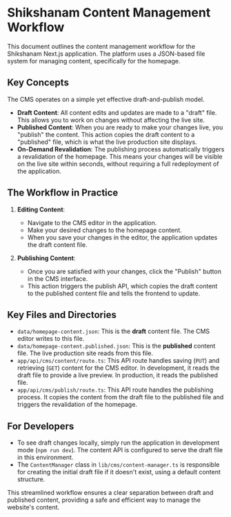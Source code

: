 # Shikshanam Content Management Workflow

This document outlines the content management workflow for the Shikshanam Next.js application. The platform uses a JSON-based file system for managing content, specifically for the homepage.

## Key Concepts

The CMS operates on a simple yet effective draft-and-publish model.

-   **Draft Content**: All content edits and updates are made to a "draft" file. This allows you to work on changes without affecting the live site.
-   **Published Content**: When you are ready to make your changes live, you "publish" the content. This action copies the draft content to a "published" file, which is what the live production site displays.
-   **On-Demand Revalidation**: The publishing process automatically triggers a revalidation of the homepage. This means your changes will be visible on the live site within seconds, without requiring a full redeployment of the application.

## The Workflow in Practice

1.  **Editing Content**:
    -   Navigate to the CMS editor in the application.
    -   Make your desired changes to the homepage content.
    -   When you save your changes in the editor, the application updates the draft content file.

2.  **Publishing Content**:
    -   Once you are satisfied with your changes, click the "Publish" button in the CMS interface.
    -   This action triggers the publish API, which copies the draft content to the published content file and tells the frontend to update.

## Key Files and Directories

-   `data/homepage-content.json`: This is the **draft** content file. The CMS editor writes to this file.
-   `data/homepage-content.published.json`: This is the **published** content file. The live production site reads from this file.
-   `app/api/cms/content/route.ts`: This API route handles saving (`PUT`) and retrieving (`GET`) content for the CMS editor. In development, it reads the draft file to provide a live preview. In production, it reads the published file.
-   `app/api/cms/publish/route.ts`: This API route handles the publishing process. It copies the content from the draft file to the published file and triggers the revalidation of the homepage.

## For Developers

-   To see draft changes locally, simply run the application in development mode (`npm run dev`). The content API is configured to serve the draft file in this environment.
-   The `ContentManager` class in `lib/cms/content-manager.ts` is responsible for creating the initial draft file if it doesn't exist, using a default content structure.

This streamlined workflow ensures a clear separation between draft and published content, providing a safe and efficient way to manage the website's content.